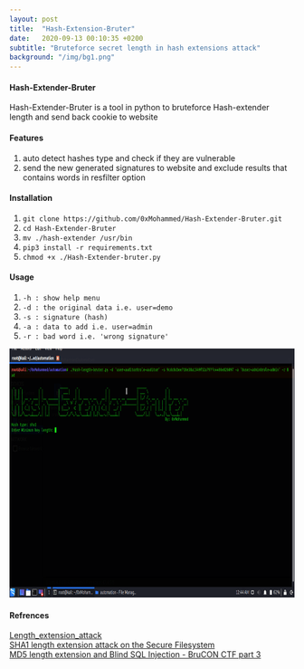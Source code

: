 ```yaml
---
layout: post
title:  "Hash-Extension-Bruter"
date:   2020-09-13 00:10:35 +0200
subtitle: "Bruteforce secret length in hash extensions attack"
background: "/img/bg1.png"
---
```


#### Hash-Extender-Bruter  
Hash-Extender-Bruter is a tool in python to bruteforce Hash-extender length and send back cookie to website  

#### Features  
1. auto detect hashes type and check if they are vulnerable  
2. send the new generated signatures to website and exclude results that contains words in resfilter option  
  
#### Installation  
1. ```git clone https://github.com/0xMohammed/Hash-Extender-Bruter.git```  
2. ```cd Hash-Extender-Bruter```  
3. ```mv ./hash-extender /usr/bin```  
4. ```pip3 install -r requirements.txt```  
5. ```chmod +x ./Hash-Extender-bruter.py```  
  
#### Usage  
1. ```-h : show help menu```  
2. ```-d : the original data i.e. user=demo```  
3. ```-s : signature (hash)```  
4. ```-a : data to add i.e. user=admin```  
5. ```-r : bad word i.e. 'wrong signature'```  
  
 <img src="/img/Peek%202020-09-11%2018-45.gif" alt="Hash-Extension-Bruter Usage" width="800" height="440">
  
#### Refrences  
[Length_extension_attack](https://en.wikipedia.org/wiki/Length_extension_attack)  
[SHA1 length extension attack on the Secure Filesystem](https://www.youtube.com/watch?v=6QQ4kgDWQ9w)  
[MD5 length extension and Blind SQL Injection - BruCON CTF part 3](https://www.youtube.com/watch?v=sMla6_4Z-CQ)  
